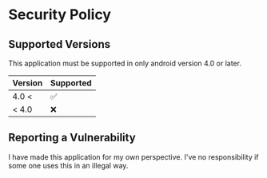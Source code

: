 # Security Policy

## Supported Versions

This application must be supported in only android version 4.0 or later.

| Version | Supported          |
| ------- | ------------------ |
| 4.0 <   | :white_check_mark: |
| < 4.0   | :x:                |

## Reporting a Vulnerability

I have made this application for my own perspective. I've no responsibility if some one uses this in an illegal way.
